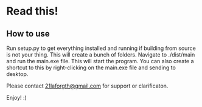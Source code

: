Read this!
==========

How to use
----------
Run setup.py to get everything installed and running if building from source is not your thing. This will create a bunch of folders. Navigate to ./dist/main and run the main.exe file. This will start the program. You can also create a shortcut to this by right-clicking on the main.exe file and sending to desktop.

Please contact [21laforgth@gmail.com](mailto:21laforgth@gmail.com) for support or clarificaton.

Enjoy! :)
